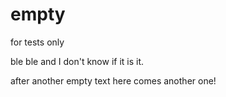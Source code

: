 empty
=====

for tests only

ble ble and I don't know if it is it.

after another empty text here comes another one!
